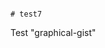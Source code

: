                                                                                                                                                                                                                                                                                                                                                                                                                                                                                                                                                                                                                 # test7
Test "graphical-gist"